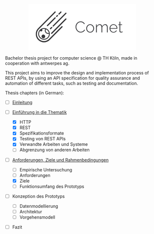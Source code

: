 <p align="center"><img src="/docs/comet.png" alt="Comet"></p>

Bachelor thesis project for computer science @ TH Köln, made in cooperation with antwerpes ag.

This project aims to improve the design and implementation process of REST APIs, by using an API specification for quality assurance and automation of different tasks, such as testing and documentation.

Thesis chapters (in German):  
- [ ] [Einleitung](https://github.com/chiiya/comet/blob/master/docs/introduction/introduction.pdf)  
- [ ] [Einführung in die Thematik](https://github.com/chiiya/comet/blob/master/docs/chapter-1/chapter-1.pdf)
  - [x] HTTP
  - [x] REST
  - [x] Spezifikationsformate
  - [x] Testing von REST APIs
  - [x] Verwandte Arbeiten und Systeme
  - [ ] Abgrenzung von anderen Arbeiten
- [ ] [Anforderungen, Ziele und Rahmenbedingungen](https://github.com/chiiya/comet/blob/master/docs/goals/goals.pdf)
  - [ ] Empirische Untersuchung
  - [ ] Anforderungen
  - [x] Ziele
  - [ ] Funktionsumfang des Prototyps
- [ ] Konzeption des Prototyps
  - [ ] Datenmodellierung
  - [ ] Architektur
  - [ ] Vorgehensmodell
- [ ] Fazit

